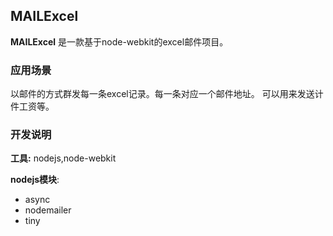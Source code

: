## MAILExcel ##

**MAILExcel** 是一款基于node-webkit的excel邮件项目。

### 应用场景 ###
以邮件的方式群发每一条excel记录。每一条对应一个邮件地址。
可以用来发送计件工资等。

### 开发说明 ###
**工具:** nodejs,node-webkit

**nodejs模块**:

- async
- nodemailer
- tiny


